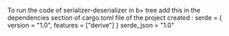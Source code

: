 To run the code of serializer-deserializer in b+ tree add this in the dependencies section of cargo.toml file of the project created : 
serde = { version = "1.0", features = ["derive"] }
serde_json = "1.0"
